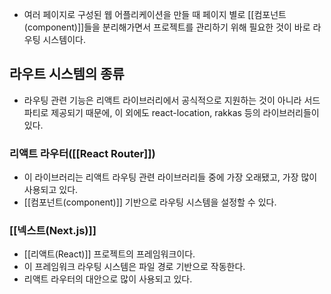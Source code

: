 - 여러 페이지로 구성된 웹 어플리케이션을 만들 때 페이지 별로 [[컴포넌트(component)]]들을 분리해가면서 프로젝트를 관리하기 위해 필요한 것이 바로 라우팅 시스템이다.

## 라우트 시스템의 종류

- 라우팅 관련 기능은 리액트 라이브러리에서 공식적으로 지원하는 것이 아니라 서드 파티로 제공되기 때문에, 이 외에도 react-location, rakkas 등의 라이브러리들이 있다.
### 리액트 라우터([[React Router]])

- 이 라이브러리는 리액트 라우팅 관련 라이브러리들 중에 가장 오래됐고, 가장 많이 사용되고 있다.
- [[컴포넌트(component)]] 기반으로 라우팅 시스템을 설정할 수 있다.

### [[넥스트(Next.js)]]

- [[리액트(React)]] 프로젝트의 프레임워크이다.
- 이 프레임워크 라우팅 시스템은 파일 경로 기반으로 작동한다.
- 리액트 라우터의 대안으로 많이 사용되고 있다.